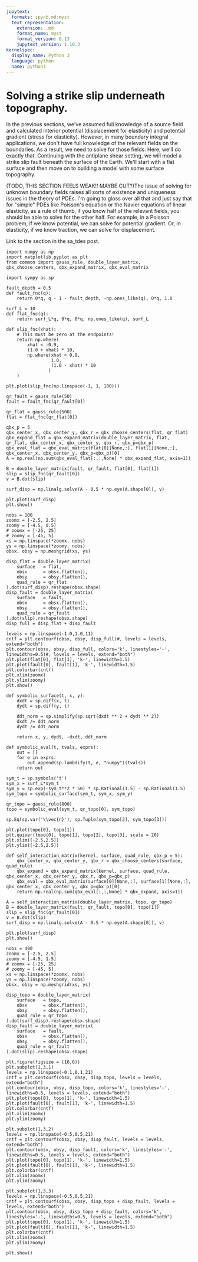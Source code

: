 ```yaml
---
jupytext:
  formats: ipynb,md:myst
  text_representation:
    extension: .md
    format_name: myst
    format_version: 0.13
    jupytext_version: 1.10.3
kernelspec:
  display_name: Python 3
  language: python
  name: python3
---
```


# Solving a strike slip underneath topography.

In the previous sections, we've assumed full knowledge of a source field and calculated interior potential (displacement for elasticity) and potential gradient (stress for elasticity). However, in many boundary integral applications, we don't have full knowledge of the relevant fields on the boundaries. As a result, we need to solve for those fields. Here, we'll do exactly that. Continuing with the antiplane shear setting, we will model a strike slip fault beneath the surface of the Earth. We'll start with a flat surface and then move on to building a model with some surface topography. 

(TODO, THIS SECTION FEELS WEAK!! MAYBE CUT?)The issue of solving for unknown boundary fields raises all sorts of existence and uniqueness issues in the theory of PDEs. I'm going to gloss over all that and just say that for "simple" PDEs like Poisson's equation or the Navier equations of linear elasticity, as a rule of thumb, if you know half of the relevant fields, you should be able to solve for the other half. For example, in a Poisson problem, if we know potential, we can solve for potential gradient. Or, in elasticity, if we know traction, we can solve for displacement. 

Link to the section in the sa_tdes post.

```{code-cell} ipython3
import numpy as np
import matplotlib.pyplot as plt
from common import gauss_rule, double_layer_matrix, qbx_choose_centers, qbx_expand_matrix, qbx_eval_matrix
```

```{code-cell} ipython3
import sympy as sp
```

```{code-cell} ipython3
fault_depth = 0.5
def fault_fnc(q):
    return 0*q, q - 1 - fault_depth, -np.ones_like(q), 0*q, 1.0
```

```{code-cell} ipython3
surf_L = 10
def flat_fnc(q):
    return surf_L*q, 0*q, 0*q, np.ones_like(q), surf_L
```

```{code-cell} ipython3
def slip_fnc(xhat):
    # This must be zero at the endpoints!
    return np.where(
        xhat < -0.9, 
        (1.0 + xhat) * 10,
        np.where(xhat < 0.9, 
                 1.0,
                 (1.0 - xhat) * 10
                )
    )
```

```{code-cell} ipython3
plt.plot(slip_fnc(np.linspace(-1, 1, 100)))
```

```{code-cell} ipython3
qr_fault = gauss_rule(50)
fault = fault_fnc(qr_fault[0])
```

```{code-cell} ipython3
qr_flat = gauss_rule(500)
flat = flat_fnc(qr_flat[0])
```

```{code-cell} ipython3
qbx_p = 5
qbx_center_x, qbx_center_y, qbx_r = qbx_choose_centers(flat, qr_flat)
qbx_expand_flat = qbx_expand_matrix(double_layer_matrix, flat, qr_flat, qbx_center_x, qbx_center_y, qbx_r, qbx_p=qbx_p)
qbx_eval_flat = qbx_eval_matrix(flat[0][None,:], flat[1][None,:], qbx_center_x, qbx_center_y, qbx_p=qbx_p)[0]
A = np.real(np.sum(qbx_eval_flat[:,:,None] * qbx_expand_flat, axis=1))
```

```{code-cell} ipython3
B = double_layer_matrix(fault, qr_fault, flat[0], flat[1])
slip = slip_fnc(qr_fault[0])
v = B.dot(slip)
```

```{code-cell} ipython3
surf_disp = np.linalg.solve(A - 0.5 * np.eye(A.shape[0]), v)
```

```{code-cell} ipython3
plt.plot(surf_disp)
plt.show()
```

```{code-cell} ipython3
nobs = 100
zoomx = [-2.5, 2.5]
zoomy = [-4.5, 0.5]
# zoomx = [-25, 25]
# zoomy = [-45, 5]
xs = np.linspace(*zoomx, nobs)
ys = np.linspace(*zoomy, nobs)
obsx, obsy = np.meshgrid(xs, ys)
```

```{code-cell} ipython3
disp_flat = double_layer_matrix(
    surface   = flat,
    obsx      = obsx.flatten(), 
    obsy      = obsy.flatten(),
    quad_rule = qr_flat
).dot(surf_disp).reshape(obsx.shape)
disp_fault = double_layer_matrix(
    surface   = fault,
    obsx      = obsx.flatten(), 
    obsy      = obsy.flatten(),
    quad_rule = qr_fault
).dot(slip).reshape(obsx.shape)
disp_full = disp_flat + disp_fault
```

```{code-cell} ipython3
levels = np.linspace(-1.0,1.0,11)
cntf = plt.contourf(obsx, obsy, disp_full)#, levels = levels, extend="both")
plt.contour(obsx, obsy, disp_full, colors='k', linestyles='-', linewidths=0.5)#, levels = levels, extend="both")
plt.plot(flat[0], flat[1], 'k-', linewidth=1.5)
plt.plot(fault[0], fault[1], 'k-', linewidth=1.5)
plt.colorbar(cntf)
plt.xlim(zoomx)
plt.ylim(zoomy)
plt.show()
```

```{code-cell} ipython3
def symbolic_surface(t, x, y):
    dxdt = sp.diff(x, t)
    dydt = sp.diff(y, t)

    ddt_norm = sp.simplify(sp.sqrt(dxdt ** 2 + dydt ** 2))
    dxdt /= ddt_norm
    dydt /= ddt_norm
    
    return x, y, dydt, -dxdt, ddt_norm

def symbolic_eval(t, tvals, exprs):
    out = []
    for e in exprs:
        out.append(sp.lambdify(t, e, "numpy")(tvals))
    return out

sym_t = sp.symbols('t')
sym_x = surf_L*sym_t
sym_y = sp.exp(-sym_t**2 * 50) * sp.Rational(1.5) - sp.Rational(1.5)
sym_topo = symbolic_surface(sym_t, sym_x, sym_y)

qr_topo = gauss_rule(800)
topo = symbolic_eval(sym_t, qr_topo[0], sym_topo)
```

```{code-cell} ipython3
sp.Eq(sp.var('\\vec{n}'), sp.Tuple(sym_topo[2], sym_topo[3]))
```

```{code-cell} ipython3
plt.plot(topo[0], topo[1])
plt.quiver(topo[0], topo[1], topo[2], topo[3], scale = 20)
plt.xlim([-2.5,2.5])
plt.ylim([-2.5,2.5])
```

```{code-cell} ipython3
def self_interaction_matrix(kernel, surface, quad_rule, qbx_p = 5):
    qbx_center_x, qbx_center_y, qbx_r = qbx_choose_centers(surface, quad_rule)
    qbx_expand = qbx_expand_matrix(kernel, surface, quad_rule, qbx_center_x, qbx_center_y, qbx_r, qbx_p=qbx_p)
    qbx_eval = qbx_eval_matrix(surface[0][None,:], surface[1][None,:], qbx_center_x, qbx_center_y, qbx_p=qbx_p)[0]
    return np.real(np.sum(qbx_eval[:,:,None] * qbx_expand, axis=1))
```

```{code-cell} ipython3
A = self_interaction_matrix(double_layer_matrix, topo, qr_topo)
B = double_layer_matrix(fault, qr_fault, topo[0], topo[1])
slip = slip_fnc(qr_fault[0])
v = B.dot(slip)
surf_disp = np.linalg.solve(A - 0.5 * np.eye(A.shape[0]), v)
```

```{code-cell} ipython3
plt.plot(surf_disp)
plt.show()
```

```{code-cell} ipython3
nobs = 400
zoomx = [-2.5, 2.5]
zoomy = [-4.5, 1.5]
# zoomx = [-25, 25]
# zoomy = [-45, 5]
xs = np.linspace(*zoomx, nobs)
ys = np.linspace(*zoomy, nobs)
obsx, obsy = np.meshgrid(xs, ys)
```

```{code-cell} ipython3
disp_topo = double_layer_matrix(
    surface   = topo,
    obsx      = obsx.flatten(), 
    obsy      = obsy.flatten(),
    quad_rule = qr_topo
).dot(surf_disp).reshape(obsx.shape)
disp_fault = double_layer_matrix(
    surface   = fault,
    obsx      = obsx.flatten(), 
    obsy      = obsy.flatten(),
    quad_rule = qr_fault
).dot(slip).reshape(obsx.shape)
```

```{code-cell} ipython3
plt.figure(figsize = (16,6))
plt.subplot(1,3,1)
levels = np.linspace(-0.1,0.1,21)
cntf = plt.contourf(obsx, obsy, disp_topo, levels = levels, extend="both")
plt.contour(obsx, obsy, disp_topo, colors='k', linestyles='-', linewidths=0.5, levels = levels, extend="both")
plt.plot(topo[0], topo[1], 'k-', linewidth=1.5)
plt.plot(fault[0], fault[1], 'k-', linewidth=1.5)
plt.colorbar(cntf)
plt.xlim(zoomx)
plt.ylim(zoomy)

plt.subplot(1,3,2)
levels = np.linspace(-0.5,0.5,21)
cntf = plt.contourf(obsx, obsy, disp_fault, levels = levels, extend="both")
plt.contour(obsx, obsy, disp_fault, colors='k', linestyles='-', linewidths=0.5, levels = levels, extend="both")
plt.plot(topo[0], topo[1], 'k-', linewidth=1.5)
plt.plot(fault[0], fault[1], 'k-', linewidth=1.5)
plt.colorbar(cntf)
plt.xlim(zoomx)
plt.ylim(zoomy)

plt.subplot(1,3,3)
levels = np.linspace(-0.5,0.5,21)
cntf = plt.contourf(obsx, obsy, disp_topo + disp_fault, levels = levels, extend="both")
plt.contour(obsx, obsy, disp_topo + disp_fault, colors='k', linestyles='-', linewidths=0.5, levels = levels, extend="both")
plt.plot(topo[0], topo[1], 'k-', linewidth=1.5)
plt.plot(fault[0], fault[1], 'k-', linewidth=1.5)
plt.colorbar(cntf)
plt.xlim(zoomx)
plt.ylim(zoomy)

plt.show()
```
